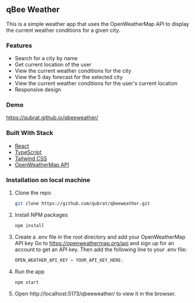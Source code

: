 ## qBee Weather

This is a simple weather app that uses the OpenWeatherMap API to display the current weather conditions for a given city.

### Features

-   Search for a city by name
-   Get current location of the user
-   View the current weather conditions for the city
-   View the 5 day forecast for the selected city
-   View the current weather conditions for the user's current location
-   Responsive design

### Demo

https://qubrat.github.io/qbeeweather/

### Built With Stack

-   [React](https://reactjs.org/)
-   [TypeScript](https://www.typescriptlang.org/)
-   [Tailwind CSS](https://tailwindcss.com/)
-   [OpenWeatherMap API](https://openweathermap.org/api)

### Installation on local machine

1. Clone the repo
    ```sh
    git clone https://github.com/qubrat/qbeeweather.git
    ```
2. Install NPM packages
    ```sh
    npm install
    ```
3. Create a .env file in the root directory and add your OpenWeatherMap API key
   Go to https://openweathermap.org/api and sign up for an account to get an API key. Then add the following line to your .env file:

    ```js
    OPEN_WEATHER_API_KEY = YOUR_API_KEY_HERE;
    ```

4. Run the app
    ```sh
    npm start
    ```
5. Open http://localhost:5173/qbeeweather/ to view it in the browser.

